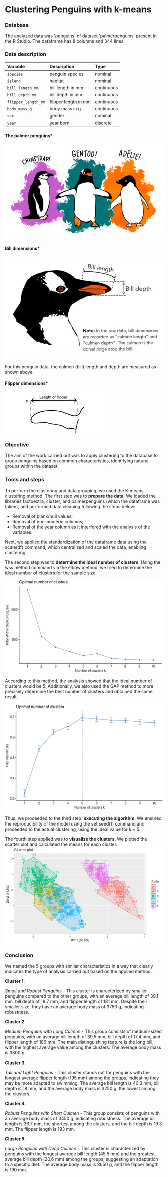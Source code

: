 # Clustering Penguins with k-means

### Database
The analyzed data was 'penguins' of dataset 'palmerpenguins' present in the R Studio. The dataframe has 8 columns and 344 lines.

### Data description
| Variable            | Description          | Type       |
| :---                | :---                 | :---       |
| `species`           | penguin species      | nominal    |
| `island`            | habitat              | nominal    |
| `bill_length_mm`    | bill length in mm    | continuous |
| `bill_depth_mm`     | bill depth in mm     | continuous |
| `flipper_length_mm` | flipper length in mm | continuous |
| `body_mass_g`       | body mass in g       | continuous |
| `sex`               | gender               | nominal    |
| `year`              | year born            | discrete   |

#### The palmer penguins*
![palmer](https://raw.githubusercontent.com/naonaotan/k-means-clustering/main/lter_penguins.png)

#### Bill dimensions*
![culmen](https://raw.githubusercontent.com/naonaotan/k-means-clustering/main/culmen_depth.png)

For this penguin data, the culmen (bill) length and depth are measured as shown above.

#### Flipper dimensions*
![flipper](https://raw.githubusercontent.com/naonaotan/k-means-clustering/main/flipper.png)

### Objective

The aim of the work carried out was to apply clustering to the database to group penguins based on common characteristics, identifying natural groups within the dataset.

### Tools and steps

To perform the clustering and data grouping, we used the K-means clustering method.
The first step was to **prepare the data**. We loaded the libraries factoextra, cluster, and palmerpenguins (which the dataframe was taken), and performed data cleaning following the steps below:

- Removal of blank/null values;
- Removal of non-numeric columns;
- Removal of the year column as it interfered with the analysis of the variables.

Next, we applied the standardization of the dataframe data using the scale(df) command, which centralized and scaled the data, enabling clustering.

The second step was to **determine the ideal number of clusters**. Using the wss method command via the elbow method, we tried to determine the ideal number of clusters for the sample size.

![elbow](https://raw.githubusercontent.com/naonaotan/k-means-clustering/main/elbow%20method.png)

According to this method, the analysis showed that the ideal number of clusters would be 5. Additionally, we also used the GAP method to more precisely determine the best number of clusters and obtained the same result.

![gap](https://raw.githubusercontent.com/naonaotan/k-means-clustering/main/gap.png)

Thus, we proceeded to the third step: **executing the algorithm**. We ensured the reproducibility of the model using the set.seed(1) command and proceeded to the actual clustering, using the ideal value for k = 5.

The fourth step applied was to **visualize the clusters**. We plotted the scatter plot and calculated the means for each cluster.
![cluster](https://raw.githubusercontent.com/naonaotan/k-means-clustering/main/cluster.png)

### Conclusion

We named the 5 groups with similar characteristics in a way that clearly indicates the type of analysis carried out based on the applied method.

**Cluster 1**:

*Small and Robust Penguins* - This cluster is characterized by smaller penguins compared to the other groups, with an average bill length of 39.1 mm, bill depth of 18.7 mm, and flipper length of 181 mm. Despite their smaller size, they have an average body mass of 3750 g, indicating robustness.

**Cluster 2**:

*Medium Penguins with Long Culmen* - This group consists of medium-sized penguins, with an average bill length of 39.5 mm, bill depth of 17.4 mm, and flipper length of 186 mm. The main distinguishing feature is the long bill, with the highest average value among the clusters. The average body mass is 3800 g.

**Cluster 3**:

*Tall and Light Penguins* - This cluster stands out for penguins with the longest average flipper length (195 mm) among the groups, indicating they may be more adapted to swimming. The average bill length is 40.3 mm, bill depth is 18 mm, and the average body mass is 3250 g, the lowest among the clusters.

**Cluster 4**:

*Robust Penguins with Short Culmen* - This group consists of penguins with an average body mass of 3450 g, indicating robustness. The average bill length is 36.7 mm, the shortest among the clusters, and the bill depth is 19.3 mm. The flipper length is 193 mm.

**Cluster 5**:

*Large Penguins with Deep Culmen* - This cluster is characterized by penguins with the longest average bill length (45.5 mm) and the greatest average bill depth (20.6 mm) among the groups, suggesting an adaptation to a specific diet. The average body mass is 3650 g, and the flipper length is 190 mm.
